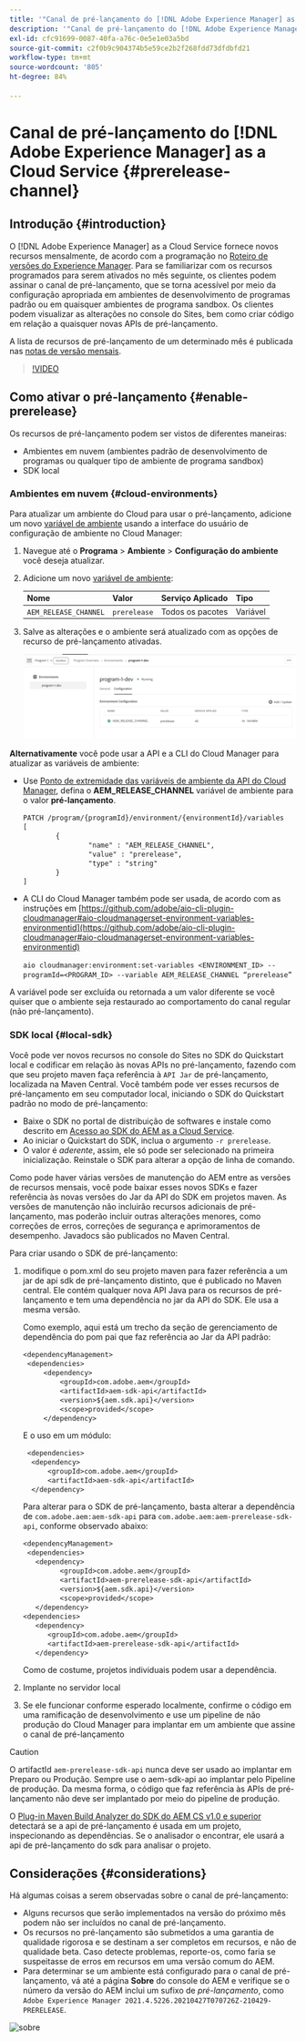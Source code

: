 ```yaml
---
title: '"Canal de pré-lançamento do [!DNL Adobe Experience Manager] as a Cloud Service"'
description: '"Canal de pré-lançamento do [!DNL Adobe Experience Manager] as a Cloud Service"'
exl-id: cfc91699-0087-40fa-a76c-0e5e1e03a5bd
source-git-commit: c2f0b9c904374b5e59ce2b2f268fdd73dfdbfd21
workflow-type: tm+mt
source-wordcount: '805'
ht-degree: 84%

---
```


# Canal de pré-lançamento do [!DNL Adobe Experience Manager] as a Cloud Service {#prerelease-channel}


## Introdução {#introduction}

O [!DNL Adobe Experience Manager] as a Cloud Service fornece novos recursos mensalmente, de acordo com a programação no [Roteiro de versões do Experience Manager](https://experienceleague.adobe.com/docs/experience-manager-release-information/aem-release-updates/update-releases-roadmap.html?lang=pt-BR#aem-as-cloud-service). Para se familiarizar com os recursos programados para serem ativados no mês seguinte, os clientes podem assinar o canal de pré-lançamento, que se torna acessível por meio da configuração apropriada em ambientes de desenvolvimento de programas padrão ou em quaisquer ambientes de programa sandbox. Os clientes podem visualizar as alterações no console do Sites, bem como criar código em relação a quaisquer novas APIs de pré-lançamento.

A lista de recursos de pré-lançamento de um determinado mês é publicada nas [notas de versão mensais](/help/release-notes/release-notes-cloud/release-notes-current.md).

>[!VIDEO](/help/release-notes/assets/prerelease-overview.mp4)

## Como ativar o pré-lançamento {#enable-prerelease}

Os recursos de pré-lançamento podem ser vistos de diferentes maneiras:

* Ambientes em nuvem (ambientes padrão de desenvolvimento de programas ou qualquer tipo de ambiente de programa sandbox)
* SDK local

### Ambientes em nuvem {#cloud-environments}

Para atualizar um ambiente do Cloud para usar o pré-lançamento, adicione um novo [variável de ambiente](../implementing/cloud-manager/environment-variables.md) usando a interface do usuário de configuração de ambiente no Cloud Manager:

1. Navegue até o **Programa** > **Ambiente** > **Configuração do ambiente** você deseja atualizar.
1. Adicione um novo [variável de ambiente](../implementing/cloud-manager/environment-variables.md):

   | Nome | Valor | Serviço Aplicado | Tipo |
   |------|-------|-----------------|------|
   | `AEM_RELEASE_CHANNEL` | `prerelease` | Todos os pacotes | Variável |

1. Salve as alterações e o ambiente será atualizado com as opções de recurso de pré-lançamento ativadas.

   ![Nova variável de ambiente](assets/env-configuration-prerelease.png)


**Alternativamente** você pode usar a API e a CLI do Cloud Manager para atualizar as variáveis de ambiente:

* Use [Ponto de extremidade das variáveis de ambiente da API do Cloud Manager](https://developer.adobe.com/experience-cloud/cloud-manager/reference/api/#operation/patchEnvironmentVariables), defina o **AEM_RELEASE_CHANNEL** variável de ambiente para o valor **pré-lançamento**.

   ```
   PATCH /program/{programId}/environment/{environmentId}/variables
   [
           {
                   "name" : "AEM_RELEASE_CHANNEL",
                   "value" : "prerelease",
                   "type" : "string"
           }
   ]
   ```

* A CLI do Cloud Manager também pode ser usada, de acordo com as instruções em [https://github.com/adobe/aio-cli-plugin-cloudmanager#aio-cloudmanagerset-environment-variables-environmentid](https://github.com/adobe/aio-cli-plugin-cloudmanager#aio-cloudmanagerset-environment-variables-environmentid)

   ```aio cloudmanager:environment:set-variables <ENVIRONMENT_ID> --programId=<PROGRAM_ID> --variable AEM_RELEASE_CHANNEL “prerelease”```


A variável pode ser excluída ou retornada a um valor diferente se você quiser que o ambiente seja restaurado ao comportamento do canal regular (não pré-lançamento).

### SDK local {#local-sdk}

Você pode ver novos recursos no console do Sites no SDK do Quickstart local e codificar em relação às novas APIs no pré-lançamento, fazendo com que seu projeto maven faça referência à `API Jar` de pré-lançamento, localizada na Maven Central. Você também pode ver esses recursos de pré-lançamento em seu computador local, iniciando o SDK do Quickstart padrão no modo de pré-lançamento:

* Baixe o SDK no portal de distribuição de softwares e instale como descrito em [Acesso ao SDK do AEM as a Cloud Service](/help/implementing/developing/introduction/aem-as-a-cloud-service-sdk.md).
* Ao iniciar o Quickstart do SDK, inclua o argumento `-r prerelease`.
* O valor é *aderente*, assim, ele só pode ser selecionado na primeira inicialização. Reinstale o SDK para alterar a opção de linha de comando.

Como pode haver várias versões de manutenção do AEM entre as versões de recursos mensais, você pode baixar esses novos SDKs e fazer referência às novas versões do Jar da API do SDK em projetos maven. As versões de manutenção não incluirão recursos adicionais de pré-lançamento, mas poderão incluir outras alterações menores, como correções de erros, correções de segurança e aprimoramentos de desempenho.
Javadocs são publicados no Maven Central.

Para criar usando o SDK de pré-lançamento:

1. modifique o pom.xml do seu projeto maven para fazer referência a um jar de api sdk de pré-lançamento distinto, que é publicado no Maven central. Ele contém qualquer nova API Java para os recursos de pré-lançamento e tem uma dependência no jar da API do SDK. Ele usa a mesma versão.

   Como exemplo, aqui está um trecho da seção de gerenciamento de dependência do pom pai que faz referência ao Jar da API padrão:

   ```
   <dependencyManagement>
    <dependencies>
        <dependency>
            <groupId>com.adobe.aem</groupId>
            <artifactId>aem-sdk-api</artifactId>
            <version>${aem.sdk.api}</version>
            <scope>provided</scope>
        </dependency>
   ```

   E o uso em um módulo:

   ```
    <dependencies>
     <dependency>
         <groupId>com.adobe.aem</groupId>
         <artifactId>aem-sdk-api</artifactId>
     </dependency>
   ```

   Para alterar para o SDK de pré-lançamento, basta alterar a dependência de `com.adobe.aem:aem-sdk-api` para `com.adobe.aem:aem-prerelease-sdk-api`, conforme observado abaixo:

   ```
   <dependencyManagement>
    <dependencies>
      <dependency>
            <groupId>com.adobe.aem</groupId>
            <artifactId>aem-prerelease-sdk-api</artifactId>
            <version>${aem.sdk.api}</version>
            <scope>provided</scope>
      </dependency>
   <dependencies>
      <dependency>
         <groupId>com.adobe.aem</groupId>
         <artifactId>aem-prerelease-sdk-api</artifactId>
      </dependency>
   ```

   Como de costume, projetos individuais podem usar a dependência.

1. Implante no servidor local
1. Se ele funcionar conforme esperado localmente, confirme o código em uma ramificação de desenvolvimento e use um pipeline de não produção do Cloud Manager para implantar em um ambiente que assine o canal de pré-lançamento

>[!CAUTION]
> 
> O artifactId `aem-prerelease-sdk-api` nunca deve ser usado ao implantar em Preparo ou Produção. Sempre use o aem-sdk-api ao implantar pelo Pipeline de produção. Da mesma forma, o código que faz referência às APIs de pré-lançamento não deve ser implantado por meio do pipeline de produção.

O [Plug-in Maven Build Analyzer do SDK do AEM CS v1.0 e superior](https://experienceleague.adobe.com/docs/experience-manager-core-components/using/developing/archetype/build-analyzer-maven-plugin.html?lang=pt-BR#developing) detectará se a api de pré-lançamento é usada em um projeto, inspecionando as dependências. Se o analisador o encontrar, ele usará a api de pré-lançamento do sdk para analisar o projeto.

## Considerações {#considerations}

Há algumas coisas a serem observadas sobre o canal de pré-lançamento:

* Alguns recursos que serão implementados na versão do próximo mês podem não ser incluídos no canal de pré-lançamento.
* Os recursos no pré-lançamento são submetidos a uma garantia de qualidade rigorosa e se destinam a ser completos em recursos, e não de qualidade beta. Caso detecte problemas, reporte-os, como faria se suspeitasse de erros em recursos em uma versão comum do AEM.
* Para determinar se um ambiente está configurado para o canal de pré-lançamento, vá até a página **Sobre** do console do AEM e verifique se o número da versão do AEM inclui um sufixo de *pré-lançamento*, como ```Adobe Experience Manager 2021.4.5226.20210427T070726Z-210429-PRERELEASE```.

![sobre](/help/release-notes/assets/about.png)
